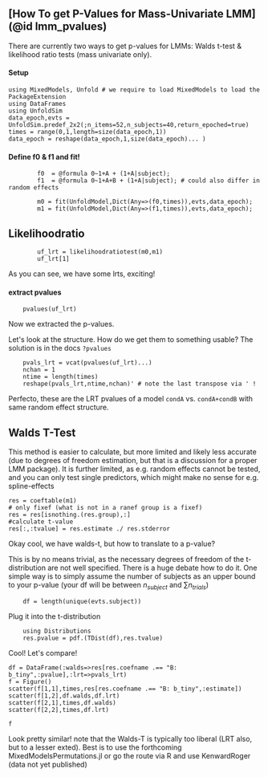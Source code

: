 ## [How To get P-Values for Mass-Univariate LMM](@id lmm_pvalues)
There are currently two ways to get p-values for LMMs: Walds t-test & likelihood ratio tests (mass univariate only).

#### Setup
```@example Main
using MixedModels, Unfold # we require to load MixedModels to load the PackageExtension
using DataFrames
using UnfoldSim
data_epoch,evts = UnfoldSim.predef_2x2(;n_items=52,n_subjects=40,return_epoched=true)
times = range(0,1,length=size(data_epoch,1))
data_epoch = reshape(data_epoch,1,size(data_epoch)... )
```

#### Define f0 & f1 and fit!
```@example Main
        f0  = @formula 0~1+A + (1+A|subject);
        f1  = @formula 0~1+A+B + (1+A|subject); # could also differ in random effects
            
        m0 = fit(UnfoldModel,Dict(Any=>(f0,times)),evts,data_epoch);
        m1 = fit(UnfoldModel,Dict(Any=>(f1,times)),evts,data_epoch);
```

## Likelihoodratio
```@example Main
        uf_lrt = likelihoodratiotest(m0,m1)
        uf_lrt[1]
```
As you can see, we have some lrts, exciting!

#### extract pvalues
```@example Main
    pvalues(uf_lrt)
```
Now we extracted the p-values. 

Let's look at the structure. How do we get them to something usable? The solution is in the docs `?pvalues`

```@example Main
    pvals_lrt = vcat(pvalues(uf_lrt)...)
    nchan = 1
    ntime = length(times)
    reshape(pvals_lrt,ntime,nchan)' # note the last transpose via ' !
```

Perfecto, these are the LRT pvalues of a model `condA` vs. `condA+condB` with same random effect structure.

## Walds T-Test
This method is easier to calculate, but more limited and likely less accurate (due to degrees of freedom estimation, but that is a discussion for a proper LMM package). It is further limited, as e.g. random effects cannot be tested, and you can only test single predictors, which might make no sense for e.g. spline-effects

```@example Main
res = coeftable(m1)
# only fixef (what is not in a ranef group is a fixef)
res = res[isnothing.(res.group),:] 
#calculate t-value
res[:,:tvalue] = res.estimate ./ res.stderror
``` 

Okay cool, we have walds-t, but how to translate to a p-value?

This is by no means trivial, as the necessary degrees of freedom of the t-distribution are not well specified. There is a huge debate how to do it.
One simple way is to simply assume the number of subjects as an upper bound to your p-value (your df will be between $n_{subject}$ and $\sum{n_{trials}}$)

```@example Main
    df = length(unique(evts.subject))
```
Plug it into the t-distribution
```@example Main
    using Distributions
    res.pvalue = pdf.(TDist(df),res.tvalue)

```

Cool! Let's compare!
```@example Main
df = DataFrame(:walds=>res[res.coefname .== "B: b_tiny",:pvalue],:lrt=>pvals_lrt)
f = Figure()
scatter(f[1,1],times,res[res.coefname .== "B: b_tiny",:estimate])
scatter(f[1,2],df.walds,df.lrt)
scatter(f[2,1],times,df.walds)
scatter(f[2,2],times,df.lrt)

f
``` 
Look pretty similar! note that the Walds-T is typically too liberal (LRT also, but to a lesser exted). Best is to use the forthcoming MixedModelsPermutations.jl or go the route via R and use KenwardRoger (data not yet published)
